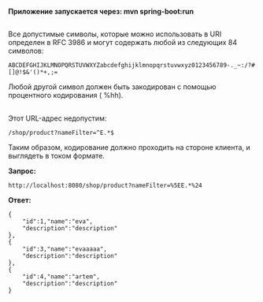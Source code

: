 **Приложение запускаeтся через:  mvn spring-boot:run**
##
Все допустимые символы, которые можно использовать в URI определен в RFC 3986 и могут содержать любой из следующих 84 символов:
~~~
ABCDEFGHIJKLMNOPQRSTUVWXYZabcdefghijklmnopqrstuvwxyz0123456789-._~:/?#[]@!$&'()*+,;=
~~~
Любой другой символ должен быть закодирован с помощью процентного кодирования ( %hh).
##
Этот URL-адрес недопустим:
~~~
/shop/product?nameFilter=^E.*$
~~~
Таким образом, кодирование должно проходить на стороне клиента, и выглядеть в током формате.

**Запрос:**
~~~
http://localhost:8080/shop/product?nameFilter=%5EE.*%24
~~~

**Ответ:**
~~~
{
    "id":1,"name":"eva",
    "description":"description"
},
{
    "id":3,"name":"evaaaaa",
    "description":"description"
},
{
    "id":4,"name":"artem",
    "description":"description"
}
~~~
